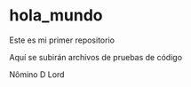 # hola_mundo

Este es mi primer repositorio

Aquí se subirán archivos de pruebas de código

Nômino D Lord
